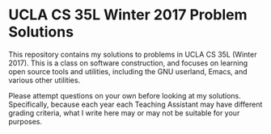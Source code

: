 UCLA CS 35L Winter 2017 Problem Solutions
=========================================

This repository contains my solutions to problems in UCLA CS 35L (Winter 2017).
This is a class on software construction, and focuses on learning open source
tools and utilities, including the GNU userland, Emacs, and various other
utilities.

Please attempt questions on your own before looking at my solutions.
Specifically, because each year each Teaching Assistant may have different
grading criteria, what I write here may or may not be suitable for your
purposes.
